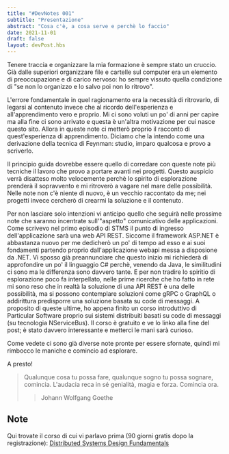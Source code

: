 ```yaml
---
title: "#DevNotes 001"
subtitle: "Presentazione"
abstract: "Cosa c'è, a cosa serve e perchè lo faccio"
date: 2021-11-01
draft: false
layout: devPost.hbs
---
```

Tenere traccia e organizzare la mia formazione è sempre stato un cruccio.
Già dalle superiori organizzare file e cartelle sul computer era un elemento di preoccupazione e di carico nervoso: ho sempre vissuto quella condizione di "se non lo organizzo e lo salvo poi non lo ritrovo".

L'errore fondamentale in quel ragionamento era la necessità di ritrovarlo, di legarsi al contenuto invece che al ricordo dell'esperienza e all'apprendimento vero e proprio.
Mi ci sono voluti un po' di anni per capire ma alla fine ci sono arrivato e questa è un'altra motivazione per cui nasce questo sito.
Allora in queste note ci metterò proprio il racconto di quest'esperienza di apprendimento. Diciamo che la intendo come una derivazione della tecnica di Feynman: studio, imparo qualcosa e provo a scriverlo.

Il principio guida dovrebbe essere quello di corredare con queste note più tecniche il lavoro che provo a portare avanti nei progetti. Questo auspicio verrà disatteso molto velocemente perchè lo spirito di esplorazione prenderà il sopravvento e mi ritroverò a vagare nel mare delle possibilità.
Nelle note non c'è niente di nuovo, è un vecchio raccontato da me; nei progetti invece cercherò di crearmi la soluzione e il contenuto.

Per non lasciare solo intenzioni vi anticipo quello che seguirà nelle prossime note che saranno incentrate sull'"aspetto" comunicativo delle applicazioni. Come scrivevo nel primo episodio di STMS il punto di ingresso dell'applicazione sarà una web API REST. Siccome il framework ASP.NET è abbastanza nuovo per me dedicherò un po' di tempo ad esso e ai suoi fondamenti partendo proprio dall'applicazione webapi messa a disposione da .NET.
Vi sposso già preannunciare che questo inizio mi richiederà di approfondire un po' il linguaggio C# perchè, venendo da Java, le similitudini ci sono ma le differenza sono davvero tante.
E per non tradire lo spiritio di esplorazione poco fa interpellato, nelle prime ricerche che ho fatto in rete mi sono reso che in realtà la soluzione di una API REST è una delle possibilità, ma si possono contemplare soluzioni come gRPC o GraphQL o addirittura predisporre una soluzione basata su code di messaggi. A proposito di queste ultime, ho appena finito un corso introduttivo di Particular Software proprio sui sistemi distribuiti basati su code di messaggi (su tecnologia NServiceBus). 
Il corso è gratuito e ve lo linko alla fine del post; è stato davvero interessante e metterci le mani sarà curioso.

Come vedete ci sono già diverse note pronte per essere sfornate, quindi mi rimbocco le maniche e comincio ad esplorare.

A presto!

> Qualunque cosa tu possa fare, qualunque sogno tu possa sognare, comincia. L'audacia reca in sé genialità, magia e forza. Comincia ora.
> > Johann Wolfgang Goethe

## Note
Qui trovate il corso di cui vi parlavo prima (90 giorni gratis dopo la registrazione): [Distributed Systems Design Fundamentals](https://learn.particular.net/courses/distributed-systems-design-fundamentals-online)
